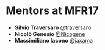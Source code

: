 # Mentors at MFR17

- **Silvio Traversaro** [@traversaro](https://github.com/traversaro)
- **Nicolò Genesio** [@Nicogene](https://github.com/Nicogene)
- **Massimiliano Iacono** [@iaxama](https://github.com/iaxama)
